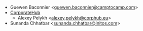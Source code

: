 - Guewen Baconnier \<<guewen.baconnier@camptocamp.com>\>
- [CorporateHub](https://corporatehub.eu/)
  - Alexey Pelykh \<<alexey.pelykh@corphub.eu>\>
- Sunanda Chhatbar \<<sunanda.chhatbar@initos.com>\>
